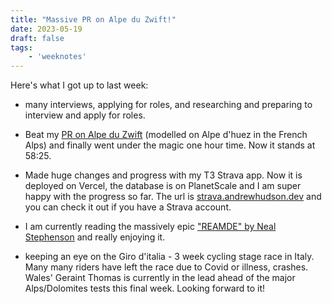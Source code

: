```yaml
---
title: "Massive PR on Alpe du Zwift!"
date: 2023-05-19
draft: false 
tags:
	- 'weeknotes'
---
```


Here's what I got up to last week:

- many interviews, applying for roles, and researching and preparing to interview and apply for roles.

- Beat my [PR on Alpe du Zwift](https://www.strava.com/activities/9093494998) (modelled on Alpe d'huez in the French Alps) and finally went under the magic one hour time. Now it stands at 58:25.

- Made huge changes and progress with my T3 Strava app. Now it is deployed on Vercel, the database is on PlanetScale and I am super happy with the progress so far. The url is [strava.andrewhudson.dev](https://strava.andrewhudson.dev) and you can check it out if you have a Strava account.

- I am currently reading the massively epic ["REAMDE" by Neal Stephenson](https://www.goodreads.com/en/book/show/10552338) and really enjoying it.

- keeping an eye on the Giro d'italia - 3 week cycling stage race in Italy. Many many riders have left the race due to Covid or illness, crashes. Wales' Geraint Thomas is currently in the lead ahead of the major Alps/Dolomites tests this final week. Looking forward to it!
